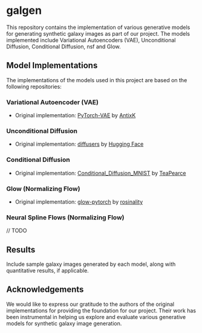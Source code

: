 # galgen

This repository contains the implementation of various generative models for generating synthetic galaxy images as part of our project. The models implemented include Variational Autoencoders (VAE), Unconditional Diffusion, Conditional Diffusion, nsf and Glow.

## Model Implementations

The implementations of the models used in this project are based on the following repositories:

### Variational Autoencoder (VAE)

- Original implementation: [PyTorch-VAE](https://github.com/AntixK/PyTorch-VAE) by [AntixK](https://github.com/AntixK)

### Unconditional Diffusion

- Original implementation: [diffusers](https://github.com/huggingface/diffusers) by [Hugging Face](https://github.com/huggingface)

### Conditional Diffusion

- Original implementation: [Conditional_Diffusion_MNIST](https://github.com/TeaPearce/Conditional_Diffusion_MNIST) by [TeaPearce](https://github.com/TeaPearce)

### Glow (Normalizing Flow)

- Original implementation: [glow-pytorch](https://github.com/rosinality/glow-pytorch) by [rosinality](https://github.com/rosinality)

### Neural Spline Flows (Normalizing Flow)

// TODO

## Results

Include sample galaxy images generated by each model, along with quantitative results, if applicable.

## Acknowledgements

We would like to express our gratitude to the authors of the original implementations for providing the foundation for our project. Their work has been instrumental in helping us explore and evaluate various generative models for synthetic galaxy image generation.

